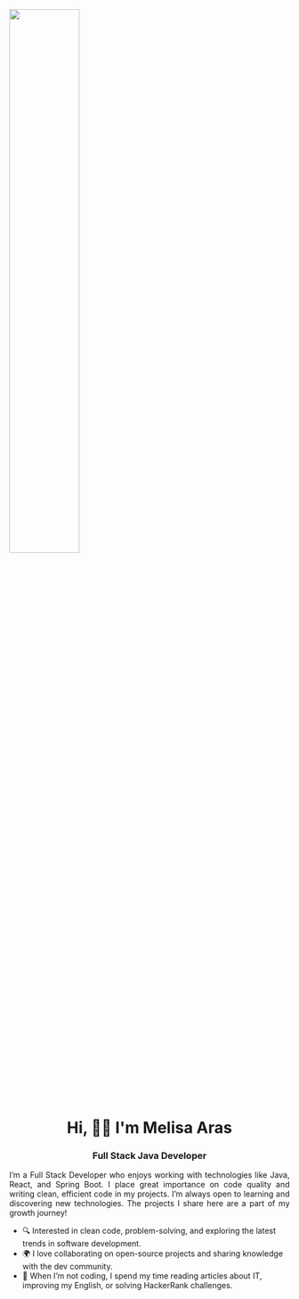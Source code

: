 <img src="https://i.pinimg.com/736x/9c/2f/9d/9c2f9dd5983bf7a8e69deb033bd89745.jpg" style="width: 50%; height:50% ; object-fit: cover;">

<h1 align="center">Hi, 👋🏼 I'm Melisa Aras</h1>

<h3 align="center">Full Stack Java Developer</h3>

<p align="justify">I’m a Full Stack Developer who enjoys working with technologies like Java, React, and Spring Boot. I place great importance on code quality and writing clean, efficient code in my projects. I’m always open to learning and discovering new technologies. The projects I share here are a part of my growth journey!</p>

<ul>
  <li>🔍 Interested in clean code, problem-solving, and exploring the latest trends in software development.  </li>
  <li>🌍 I love collaborating on open-source projects and sharing knowledge with the dev community.</li>
  <li>📖 When I’m not coding, I spend my time reading articles about IT, improving my English, or solving HackerRank challenges.</li>
    

  
  </ul>
</p>
